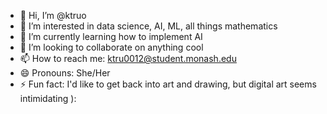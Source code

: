 - 👋 Hi, I’m @ktruo
- 👀 I’m interested in data science, AI, ML, all things mathematics
- 🌱 I’m currently learning how to implement AI
- 💞️ I’m looking to collaborate on anything cool
- 📫 How to reach me: ktru0012@student.monash.edu
- 😄 Pronouns: She/Her
- ⚡ Fun fact: I'd like to get back into art and drawing, but digital art seems intimidating ):

<!---
ktruo/ktruo is a ✨ special ✨ repository because its `README.md` (this file) appears on your GitHub profile.
You can click the Preview link to take a look at your changes.
--->
